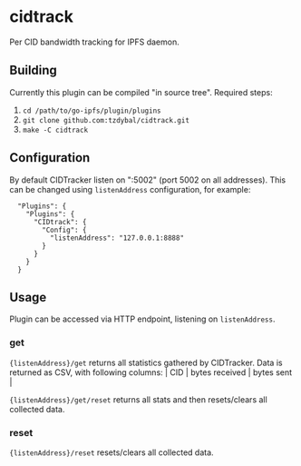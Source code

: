 # cidtrack
Per CID bandwidth tracking for IPFS daemon.

## Building
Currently this plugin can be compiled "in source tree".
Required steps:
1. `cd /path/to/go-ipfs/plugin/plugins`
1. `git clone github.com:tzdybal/cidtrack.git`
1. `make -C cidtrack`

## Configuration
By default CIDTracker listen on ":5002" (port 5002 on all addresses).
This can be changed using `listenAddress` configuration, for example:
```
  "Plugins": {
	"Plugins": {
      "CIDtrack": {
        "Config": {
		  "listenAddress": "127.0.0.1:8888"
        }
      }
    }
  }
```

## Usage
Plugin can be accessed via HTTP endpoint, listening on `listenAddress`.
### get
`{listenAddress}/get` returns all statistics gathered by CIDTracker.
Data is returned as CSV, with following columns:
| CID | bytes received | bytes sent |

`{listenAddress}/get/reset` returns all stats and then resets/clears all collected data.

### reset
`{listenAddress}/reset` resets/clears all collected data.
